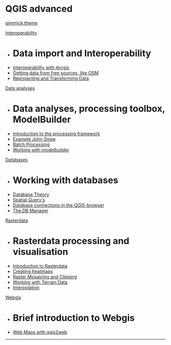 #  QGIS advanced

[gimmick:theme](simplex)


[Interoperability]()

  * # Data import and Interoperability 
  * [Interoperability with Arcgis](task/interop_arcgis.md)
  * [Getting data from free sources,  like OSM](task/preparing_data.md)
  * [Reprojecting and Transforming Data](task/reproject_transform.md)

[Data analyses]()  

  * # Data analyses, processing toolbox, ModelBuilder
  * [Introduction to the processing framework](task/intro_processing.md)
  * [Example John Snow](task/john_snow.md)
  * [Batch Processing](task/batch_processing.md)
  * [Working with modelbuilder](task/processing_graphical_modeler.md)

[Databases]() 

  * # Working with databases
  * [Database Theory](task/RDBMS.md)
  * [Spatial Query's](task/spatial_queries.md)
  * [Database connections in the QGIS-browser](task/db_browser.md)
  * [The DB Manager](task/db_manager.md)
  
[Rasterdata]() 

  * # Rasterdata processing and visualisation
  * [Introduction to Rasterdata](task/intro_raster.md)
  * [Creating heatmaps](task/creating_heatmaps.md)
  * [Raster Mosaicing and Clipping](task/raster_mosaicing_and_clipping.md)
  * [Working with Terrain Data](task/working_with_terrain.md)
  * [Interpolation](task/interpolation_cross.md)
  
[Webgis]()

  * # Brief introduction to Webgis
  * [Web Maps with qgis2web](task/webmaps_with_qgis2web.md)
  - - - -
